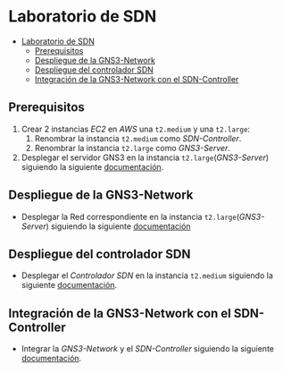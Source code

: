 # Laboratorio de SDN

- [Laboratorio de SDN](#laboratorio-de-sdn)
  - [Prerequisitos](#prerequisitos)
  - [Despliegue de la GNS3-Network](#despliegue-de-la-gns3-network)
  - [Despliegue del controlador SDN](#despliegue-del-controlador-sdn)
  - [Integración de la GNS3-Network con el SDN-Controller](#integración-de-la-gns3-network-con-el-sdn-controller)

## Prerequisitos

1. Crear 2 instancias *EC2* en *AWS* una `t2.medium` y una `t2.large`:
   1. Renombrar la instancia `t2.medium` como *SDN-Controller*.
   2. Renombrar la instancia `t2.large` como *GNS3-Server*.
2. Desplegar el servidor GNS3 en la instancia `t2.large`(*GNS3-Server*) siguiendo la siguiente [documentación](../GNS3ServerDeployment/README.md).

## Despliegue de la GNS3-Network

- Desplegar la Red correspondiente en la instancia `t2.large`(*GNS3-Server*) siguiendo la siguiente [documentación](./RedGNS3/REDGNS3.md)

## Despliegue del controlador SDN

- Desplegar el *Controlador SDN* en la instancia `t2.medium` siguiendo la siguiente [documentación](./Controller-SDN/controller.md).

## Integración de la GNS3-Network con el SDN-Controller

- Integrar la *GNS3-Network* y el *SDN-Controller* siguiendo la siguiente [documentación](./Integration-GNS3_Network-Controller-SDN/integration.md).
